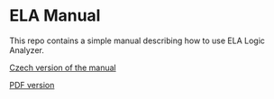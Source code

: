 # ELA Manual

This repo contains a simple manual describing how to use ELA Logic Analyzer.

[Czech version of the manual ](./manual_cz.md)

[PDF version](https://github.com/ela-project/ela-manual/releases)